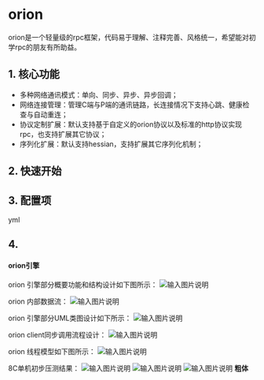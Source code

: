 # orion

orion是一个轻量级的rpc框架，代码易于理解、注释完善、风格统一，希望能对初学rpc的朋友有所助益。

## 1. 核心功能
* 多种网络通讯模式：单向、同步、异步、异步回调；
* 网络连接管理：管理C端与P端的通讯链路，长连接情况下支持心跳、健康检查与自动重连；
* 协议定制扩展：默认支持基于自定义的orion协议以及标准的http协议实现rpc，也支持扩展其它协议；
* 序列化扩展：默认支持hessian，支持扩展其它序列化机制；

## 2. 快速开始

## 3. 配置项
yml

## 4. 




#### orion引擎
orion 引擎部分概要功能和结构设计如下图所示：
![输入图片说明](https://images.gitee.com/uploads/images/2020/0912/112022_7ac5c7b2_7580843.png "2020-09-12 11-19-39屏幕截图.png")

orion 内部数据流：
![输入图片说明](https://images.gitee.com/uploads/images/2020/0912/112310_16b02055_7580843.png "2020-09-12 11-22-37屏幕截图.png")

orion 引擎部分UML类图设计如下所示：
![输入图片说明](https://images.gitee.com/uploads/images/2020/0821/164833_a9d3c59d_7580843.png "orion.png")

orion client同步调用流程设计：
![输入图片说明](https://images.gitee.com/uploads/images/2020/0821/164919_8db86069_7580843.png "client-call.png")

orion 线程模型如下图所示：
![输入图片说明](https://images.gitee.com/uploads/images/2020/0805/155229_2ce4d3a6_7580843.png "2020-08-05 15-51-13屏幕截图.png")

8C单机初步压测结果：
![输入图片说明](https://images.gitee.com/uploads/images/2020/0907/155329_8175637a_7580843.png "cpu.png")
![输入图片说明](https://images.gitee.com/uploads/images/2020/0907/155338_7e6ea80b_7580843.png "tps.png")
![输入图片说明](https://images.gitee.com/uploads/images/2020/0907/155347_81269955_7580843.png "rsp-time.png") **粗体** 